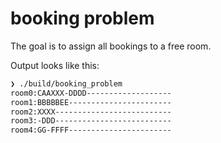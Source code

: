 # booking problem
The goal is to assign all bookings to a free room.

Output looks like this:

```sh
❯ ./build/booking_problem 
room0:CAAXXX-DDDD-------------------
room1:BBBBBEE-----------------------
room2:XXXX--------------------------
room3:-DDD--------------------------
room4:GG-FFFF-----------------------
```